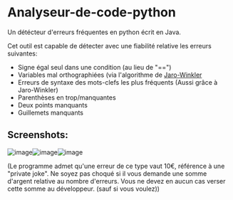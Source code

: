 # Analyseur-de-code-python
Un détécteur d'erreurs fréquentes en python écrit en Java.

Cet outil est capable de détecter avec une fiabilité relative les erreurs suivantes:

- Signe égal seul dans une condition (au lieu de "==")
- Variables mal orthographiées (via l'algorithme de [Jaro-Winkler](https://fr.wikipedia.org/wiki/Distance_de_Jaro-Winkler)
- Erreurs de syntaxe des mots-clefs les plus fréquents (Aussi grâce à Jaro-Winkler)
- Parenthèses en trop/manquantes
- Deux points manquants
- Guillemets manquants

## Screenshots:

![image](https://user-images.githubusercontent.com/67145585/196042480-3213b439-3ce2-44ca-b387-d06e412161a6.png)![image](https://user-images.githubusercontent.com/67145585/196042509-1100fdf0-f870-4bdd-a4a2-6e779a376da8.png)![image](https://user-images.githubusercontent.com/67145585/196042521-f646a671-8491-45df-9902-027a55aa7e39.png)

(Le programme admet qu'une erreur de ce type vaut 10€, référence à une "private joke". Ne soyez pas choqué si il vous demande une somme d'argent relative au nombre d'erreurs. Vous ne devez en aucun cas verser cette somme au développeur. (sauf si vous voulez))
